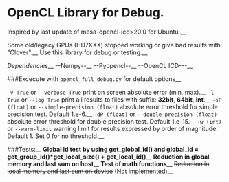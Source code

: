 # OpenCL Library for Debug.

Inspired by last update of mesa-opencl-icd>20.0 for Ubuntu.__

Some old/legacy GPUs (HD7XXX) stopped working or give bad results with "Clover".__
Use this library for debug or testing.__


*Dependencies*__
--Numpy--__
--Pyopencl--__
--OpenCL ICD---__


###Excecute with `opencl_full_debug.py` for default options__

`-v True` or `--verbose True` print on screen absolute error (min, max).__
`-l True` or `--log True` print all results to files with suffix: **32bit**, **64bit**, **int**.__
`-sP (float)` or `--simple-precision (float)` absolute error threshold for simple precision test. Default 1.e-6.__
`-dP (float)` or `--double-precision (float)` absolute error threshold for double precision test. Default 1.e-15.__
`-w (int)` or `--warn-limit` warning limit for results expressed by order of magnitude. Default 1. Set 0 for no threshold.__

###Tests:__
**Global id test by using get_global_id() and global_id = get_group_id()*get_local_size() + get_local_id()**__
**Reduction in global memory and last sum on host**__
**Test of math functions**__
~~Reduction in local memory and last sum on device~~ (Not implemented)__








